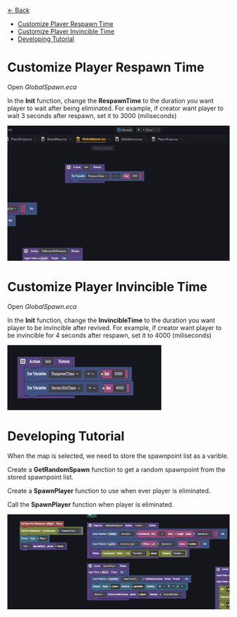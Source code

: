 [<- Back](../README.md)
- [Customize Player Respawn Time](#customize-player-respawn-time)
- [Customize Player Invincible Time](#customize-player-invincible-time)
- [Developing Tutorial](#developing-tutorial)

# Customize Player Respawn Time
Open *GlobalSpawn.eca*

In the **Init** function, change the **RespawnTime** to the duration you want player to wait after being eliminated. For example, if creator want player to wait 3 seconds after respawn, set it to 3000 (miliseconds)

<img src = "../Images/respawn.png">

# Customize Player Invincible Time
Open *GlobalSpawn.eca*

In the **Init** function, change the **InvincibleTime** to the duration you want player to be invincible after revived. For example, if creator want player to be invincible for 4 seconds after respawn, set it to 4000 (miliseconds)

<img src = "../Images/invincible.png">

# Developing Tutorial
When the map is selected, we need to store the spawnpoint list as a varible.

Create a **GetRandomSpawn** function to get a random spawnpoint from the stored spawnpoint list.

Create a **SpawnPlayer** function to use when ever player is eliminated.

Call the **SpawnPlayer** function when player is eliminated.

<img src = "../Images/global-spawn.png">
